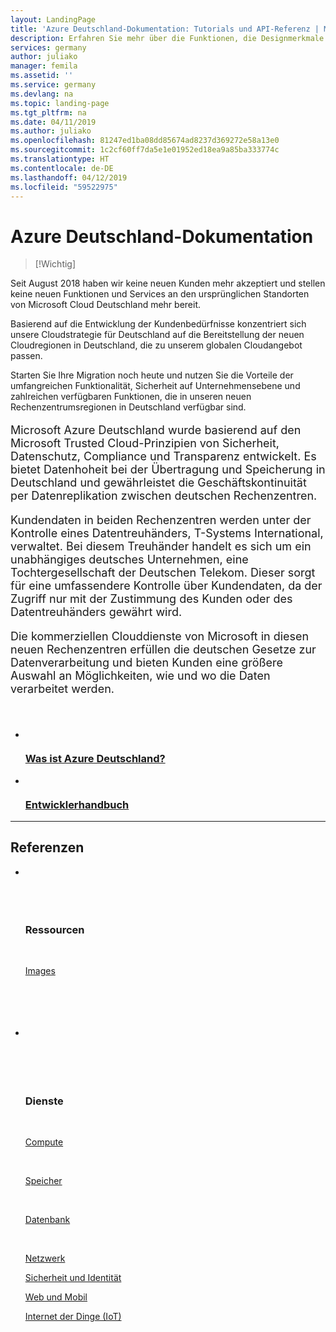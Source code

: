 ```yaml
---
layout: LandingPage
title: 'Azure Deutschland-Dokumentation: Tutorials und API-Referenz | Microsoft-Dokumentation'
description: Erfahren Sie mehr über die Funktionen, die Designmerkmale und Sicherheitsmaßnahmen von Azure Deutschland, die die wichtigsten deutschen und internationalen Compliancestandards unterstützen.
services: germany
author: juliako
manager: femila
ms.assetid: ''
ms.service: germany
ms.devlang: na
ms.topic: landing-page
ms.tgt_pltfrm: na
ms.date: 04/11/2019
ms.author: juliako
ms.openlocfilehash: 81247ed1ba08dd85674ad8237d369272e58a13e0
ms.sourcegitcommit: 1c2cf60ff7da5e1e01952ed18ea9a85ba333774c
ms.translationtype: HT
ms.contentlocale: de-DE
ms.lasthandoff: 04/12/2019
ms.locfileid: "59522975"
---
```

# <a name="azure-germany-documentation"></a>Azure Deutschland-Dokumentation

> [!Wichtig]
 
Seit August 2018 haben wir keine neuen Kunden mehr akzeptiert und stellen keine neuen Funktionen und Services an den ursprünglichen Standorten von Microsoft Cloud Deutschland mehr bereit.
 
Basierend auf die Entwicklung der Kundenbedürfnisse konzentriert sich unsere Cloudstrategie für Deutschland auf die Bereitstellung der neuen Cloudregionen in Deutschland, die zu unserem globalen Cloudangebot passen.
 
Starten Sie Ihre Migration noch heute und nutzen Sie die Vorteile der umfangreichen Funktionalität, Sicherheit auf Unternehmensebene und zahlreichen verfügbaren Funktionen, die in unseren neuen Rechenzentrumsregionen in Deutschland verfügbar sind.

<p style="font-size: 1.125rem; padding-bottom: 0px;">Microsoft Azure Deutschland wurde basierend auf den Microsoft Trusted Cloud-Prinzipien von Sicherheit, Datenschutz, Compliance und Transparenz entwickelt. Es bietet Datenhoheit bei der Übertragung und Speicherung in Deutschland und gewährleistet die Geschäftskontinuität per Datenreplikation zwischen deutschen Rechenzentren.</p>
<p style="font-size: 1.125rem;">Kundendaten in beiden Rechenzentren werden unter der Kontrolle eines Datentreuhänders, T-Systems International, verwaltet. Bei diesem Treuhänder handelt es sich um ein unabhängiges deutsches Unternehmen, eine Tochtergesellschaft der Deutschen Telekom. Dieser sorgt für eine umfassendere Kontrolle über Kundendaten, da der Zugriff nur mit der Zustimmung des Kunden oder des Datentreuhänders gewährt wird.</p>
<p style="font-size: 1.125rem; padding-bottom: 36px;">Die kommerziellen Clouddienste von Microsoft in diesen neuen Rechenzentren erfüllen die deutschen Gesetze zur Datenverarbeitung und bieten Kunden eine größere Auswahl an Möglichkeiten, wie und wo die Daten verarbeitet werden.</p>

<ul class="panelContent cardsFTitle">
    <li>
        <a href="/azure/germany/germany-welcome?toc=%2fazure%2fgermany%2ftoc.json">
        <div class="cardSize">
            <div class="cardPadding">
                <div class="card">
                    <div class="cardImageOuter">
                        <div class="cardImage">
                            <img src="media/index/azure-germany.svg" alt="" />
                        </div>
                    </div>
                    <div class="cardText">
                        <h3>Was ist Azure Deutschland?</h3>
                    </div>
                </div>
            </div>
        </div>
        </a>
    </li>
    <li>
        <a href="/azure/germany/germany-developer-guide">
        <div class="cardSize">
            <div class="cardPadding">
                <div class="card">
                    <div class="cardImageOuter">
                        <div class="cardImage">
                            <img src="media/index/i_guide.svg" alt="" />
                        </div>
                    </div>
                    <div class="cardText">
                        <h3>Entwicklerhandbuch</h3>
                    </div>
                </div>
            </div>
        </div>
        </a>
    </li>
</ul>

---

<h2>Referenzen</h2>
<ul class="panelContent cardsW">
    <li>
        <div class="cardSize">
            <div class="cardPadding">
                <div class="card">
                    <div class="cardText">
                        <h3>Ressourcen</h3>
                        <p><a href="/azure/germany/germany-image-gallery">Images</a></p>
                    </div>
                </div>
            </div>
        </div>
    </li>
    <li>
        <div class="cardSize">
            <div class="cardPadding">
                <div class="card">
                    <div class="cardText">
                        <h3>Dienste</h3>
                        <p><a href="/azure/germany/germany-services-compute">Compute</a></p>
                        <p><a href="/azure/germany/germany-services-storage">Speicher</a></p>
                        <p><a href="/azure/germany/germany-services-database">Datenbank</a></p>
                        <p><a href="/azure/germany/germany-services-networking">Netzwerk</a></p>
                        <p><a href="/azure/germany/germany-services-securityandidentity">Sicherheit und Identität</a></p>
                        <p><a href="/azure/germany/germany-services-webandmobile">Web und Mobil</a></p>
                        <p><a href="/azure/germany/germany-services-iot">Internet der Dinge (IoT)</a></p>
                     </div>
                </div>
            </div>
        </div>
    </li>
</ul>
